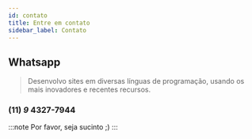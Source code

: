 ```yaml
---
id: contato
title: Entre em contato
sidebar_label: Contato
---
```


## Whatsapp

>Desenvolvo sites em diversas línguas de programação, usando os mais inovadores e recentes recursos.

### **(11)** _9_ 4327-7944

:::note
Por favor, seja sucinto ;)
:::
